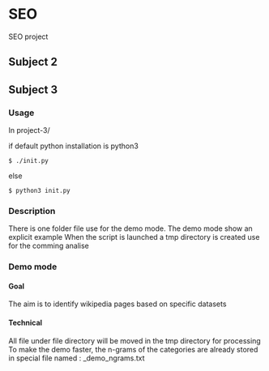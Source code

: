 # SEO
SEO project

## Subject 2


## Subject 3

### Usage

In project-3/

if default python installation is python3
```
$ ./init.py
```
else
```
$ python3 init.py
```
### Description
There is one folder file use for the demo mode.
The demo mode show an explicit example
When the script is launched a tmp directory is created use for the comming analise

### Demo mode

#### Goal
The aim is to identify wikipedia pages based on specific datasets

#### Technical
All file under file directory will be moved in the tmp directory for processing
To make the demo faster, the n-grams of the categories are already stored in special file named : _demo_ngrams.txt
